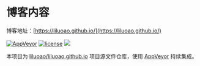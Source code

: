 # 博客内容
博客地址：[https://liluoao.github.io/](https://liluoao.github.io/)

[![AppVeyor](https://img.shields.io/appveyor/ci/liluoao/blog-source.svg?logo=appveyor)](https://ci.appveyor.com/project/liluoao/blog-source)
[![license](https://img.shields.io/github/license/liluoao/blog-source.svg)](https://github.com/liluoao/blog-source/blob/master/LICENSE)
[![](https://github.styleci.io/repos/126924538/shield?branch=master)](https://github.styleci.io/analyses/zEvZ6G#)

本项目为 [liluoao/liluoao.github.io](https://github.com/liluoao/liluoao.github.io) 项目源文件仓库，使用 [AppVeyor](https://ci.appveyor.com) 持续集成。
